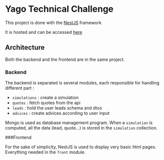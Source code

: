 # Yago Technical Challenge

This project is done with the [NestJS](https://github.com/nestjs/nest) framework

It is hosted and can be accessed [here](https://yago-tech-challenge.herokuapp.com/)

## Architecture

Both the backend and the frontend are in the same project.

### Backend

The backend is separated is several modules, each responsible for handling different part :
- `simulations` : create a simulation
- `quotes` : fetch quotes from the api
- `leads` : hold the user leads schema and dtos
- `advices` : create advices according to user input

Mongo is used as database management program. When a `simulation` is computed, all the data (lead, quote...) is stored in the `simulation` collection.

###Frontend

For the sake of simplicity, NestJS is used to display very basic html pages. 
Everything needed in the `front` module.